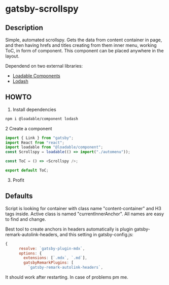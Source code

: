# gatsby-scrollspy

## Description

Simple, automated scrollspy. Gets the data from content container in page, and then having hrefs and titles creating from them inner menu, working ToC, in form of component. This component can be placed anywhere in the layout.

Dependend on two external libraries:

- [Loadable Components](https://loadable-components.com)
- [Lodash](https://lodash.com)

## HOWTO

1. Install dependencies

```bash
npm i @loadable/component lodash
```

2 Create a component

```javascript
import { Link } from "gatsby";
import React from "react";
import loadable from "@loadable/component";
const Scrollspy = loadable(() => import("./automenu"));

const ToC = () => <Scrollspy />;

export default ToC;
```

3. Profit

## Defaults

Script is looking for container with class name "content-container" and H3 tags inside. Active class is named "currentInnerAnchor". All names are easy to find and change.

Best tool to create anchors in headers automatically is plugin gatsby-remark-autolink-headers, and this setting in gatsby-config.js:

```javascript
{
      resolve: `gatsby-plugin-mdx`,
      options: {
        extensions: [`.mdx`, `.md`],
        gatsbyRemarkPlugins: [
          `gatsby-remark-autolink-headers`,
```

It should work after restarting. In case of problems pm me.
